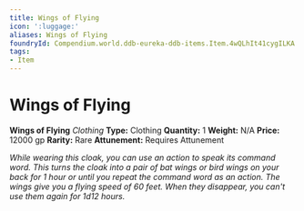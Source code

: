 ```yaml
---
title: Wings of Flying
icon: ':luggage:'
aliases: Wings of Flying
foundryId: Compendium.world.ddb-eureka-ddb-items.Item.4wQLhIt41cygILKA
tags:
- Item
---
```


# Wings of Flying

**Wings of Flying**
_Clothing_
**Type:** Clothing
**Quantity:** 1
**Weight:** N/A
**Price:** 12000 gp
**Rarity:** Rare
**Attunement:** Requires Attunement

*While wearing this cloak, you can use an action to speak its command word. This turns the cloak into a pair of bat wings or bird wings on your back for 1 hour or until you repeat the command word as an action. The wings give you a flying speed of 60 feet. When they disappear, you can't use them again for 1d12 hours.*